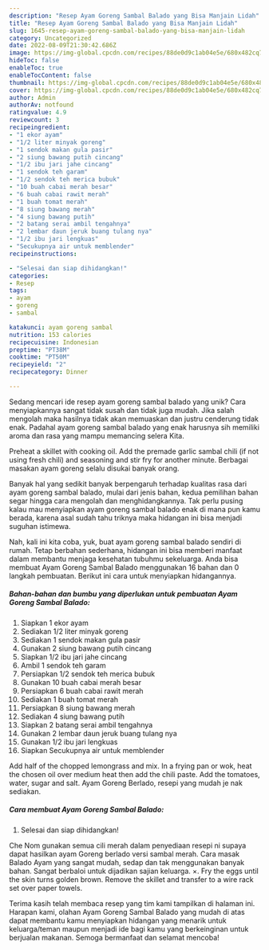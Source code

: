 ```yaml
---
description: "Resep Ayam Goreng Sambal Balado yang Bisa Manjain Lidah"
title: "Resep Ayam Goreng Sambal Balado yang Bisa Manjain Lidah"
slug: 1645-resep-ayam-goreng-sambal-balado-yang-bisa-manjain-lidah
category: Uncategorized
date: 2022-08-09T21:30:42.686Z
image: https://img-global.cpcdn.com/recipes/88de0d9c1ab04e5e/680x482cq70/ayam-goreng-sambal-balado-foto-resep-utama.jpg
hideToc: false
enableToc: true
enableTocContent: false
thumbnail: https://img-global.cpcdn.com/recipes/88de0d9c1ab04e5e/680x482cq70/ayam-goreng-sambal-balado-foto-resep-utama.jpg
cover: https://img-global.cpcdn.com/recipes/88de0d9c1ab04e5e/680x482cq70/ayam-goreng-sambal-balado-foto-resep-utama.jpg
author: Admin
authorAv: notfound
ratingvalue: 4.9
reviewcount: 3
recipeingredient:
- "1 ekor ayam"
- "1/2 liter minyak goreng"
- "1 sendok makan gula pasir"
- "2 siung bawang putih cincang"
- "1/2 ibu jari jahe cincang"
- "1 sendok teh garam"
- "1/2 sendok teh merica bubuk"
- "10 buah cabai merah besar"
- "6 buah cabai rawit merah"
- "1 buah tomat merah"
- "8 siung bawang merah"
- "4 siung bawang putih"
- "2 batang serai ambil tengahnya"
- "2 lembar daun jeruk buang tulang nya"
- "1/2 ibu jari lengkuas"
- "Secukupnya air untuk memblender"
recipeinstructions:

- "Selesai dan siap dihidangkan!"
categories:
- Resep
tags:
- ayam
- goreng
- sambal

katakunci: ayam goreng sambal 
nutrition: 153 calories
recipecuisine: Indonesian
preptime: "PT38M"
cooktime: "PT50M"
recipeyield: "2"
recipecategory: Dinner

---
```





Sedang mencari ide resep ayam goreng sambal balado yang unik? Cara menyiapkannya sangat tidak susah dan tidak juga mudah. Jika salah mengolah maka hasilnya tidak akan memuaskan dan justru cenderung tidak enak. Padahal ayam goreng sambal balado yang enak harusnya sih memiliki aroma dan rasa yang mampu memancing selera Kita.





Preheat a skillet with cooking oil. Add the premade garlic sambal chili (if not using fresh chili) and seasoning and stir fry for another minute. Berbagai masakan ayam goreng selalu disukai banyak orang.

Banyak hal yang sedikit banyak berpengaruh terhadap kualitas rasa dari ayam goreng sambal balado, mulai dari jenis bahan, kedua pemilihan bahan segar hingga cara mengolah dan menghidangkannya. Tak perlu pusing kalau mau menyiapkan ayam goreng sambal balado enak di mana pun kamu berada, karena asal sudah tahu triknya maka hidangan ini bisa menjadi suguhan istimewa.






Nah, kali ini kita coba, yuk, buat ayam goreng sambal balado sendiri di rumah. Tetap berbahan sederhana, hidangan ini bisa memberi manfaat dalam membantu menjaga kesehatan tubuhmu sekeluarga. Anda bisa membuat Ayam Goreng Sambal Balado menggunakan 16 bahan dan 0 langkah pembuatan. Berikut ini cara untuk menyiapkan hidangannya.

<!--inarticleads1-->

##### Bahan-bahan dan bumbu yang diperlukan untuk pembuatan Ayam Goreng Sambal Balado:

1. Siapkan 1 ekor ayam
1. Sediakan 1/2 liter minyak goreng
1. Sediakan 1 sendok makan gula pasir
1. Gunakan 2 siung bawang putih cincang
1. Siapkan 1/2 ibu jari jahe cincang
1. Ambil 1 sendok teh garam
1. Persiapkan 1/2 sendok teh merica bubuk
1. Gunakan 10 buah cabai merah besar
1. Persiapkan 6 buah cabai rawit merah
1. Sediakan 1 buah tomat merah
1. Persiapkan 8 siung bawang merah
1. Sediakan 4 siung bawang putih
1. Siapkan 2 batang serai ambil tengahnya
1. Gunakan 2 lembar daun jeruk buang tulang nya
1. Gunakan 1/2 ibu jari lengkuas
1. Siapkan Secukupnya air untuk memblender


Add half of the chopped lemongrass and mix. In a frying pan or wok, heat the chosen oil over medium heat then add the chili paste. Add the tomatoes, water, sugar and salt. Ayam Goreng Berlado, resepi yang mudah je nak sediakan. 

<!--inarticleads2-->

##### Cara membuat Ayam Goreng Sambal Balado:


1. Selesai dan siap dihidangkan!

Che Nom gunakan semua cili merah dalam penyediaan resepi ni supaya dapat hasilkan ayam Goreng berlado versi sambal merah. Cara masak Balado Ayam yang sangat mudah, sedap dan tak menggunakan banyak bahan. Sangat berbaloi untuk dijadikan sajian keluarga. ×. Fry the eggs until the skin turns golden brown. Remove the skillet and transfer to a wire rack set over paper towels. 

Terima kasih telah membaca resep yang tim kami tampilkan di halaman ini. Harapan kami, olahan Ayam Goreng Sambal Balado yang mudah di atas dapat membantu kamu menyiapkan hidangan yang menarik untuk keluarga/teman maupun menjadi ide bagi kamu yang berkeinginan untuk berjualan makanan. Semoga bermanfaat dan selamat mencoba!
